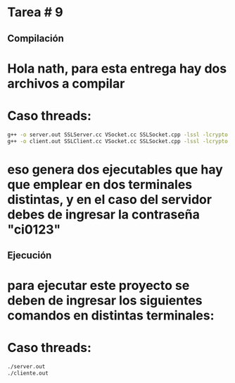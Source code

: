 # Tarea # 9


## Compilación
# Hola nath, para esta entrega hay dos archivos a compilar

# Caso threads: 
```bash
g++ -o server.out SSLServer.cc VSocket.cc SSLSocket.cpp -lssl -lcrypto
g++ -o client.out SSLClient.cc VSocket.cc SSLSocket.cpp -lssl -lcrypto
```

# eso genera dos ejecutables que hay que emplear en dos terminales distintas, y en el caso del servidor debes de ingresar la contraseña "ci0123"

## Ejecución

# para ejecutar este proyecto se deben de ingresar los siguientes comandos en distintas terminales:

# Caso threads:
```bash
./server.out
./cliente.out
```
